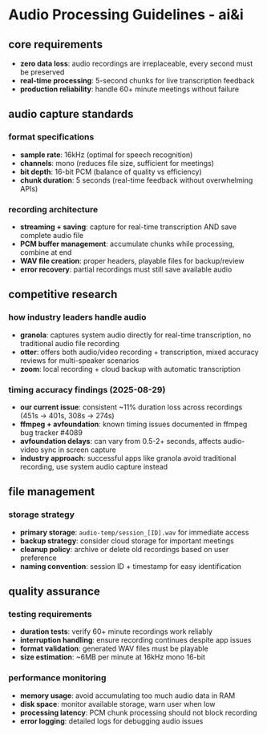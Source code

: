 # Audio Processing Guidelines - ai&i

## core requirements
- **zero data loss**: audio recordings are irreplaceable, every second must be preserved
- **real-time processing**: 5-second chunks for live transcription feedback
- **production reliability**: handle 60+ minute meetings without failure

## audio capture standards
### format specifications
- **sample rate**: 16kHz (optimal for speech recognition)
- **channels**: mono (reduces file size, sufficient for meetings)
- **bit depth**: 16-bit PCM (balance of quality vs efficiency)
- **chunk duration**: 5 seconds (real-time feedback without overwhelming APIs)

### recording architecture
- **streaming + saving**: capture for real-time transcription AND save complete audio file
- **PCM buffer management**: accumulate chunks while processing, combine at end
- **WAV file creation**: proper headers, playable files for backup/review
- **error recovery**: partial recordings must still save available audio

## competitive research
### how industry leaders handle audio
- **granola**: captures system audio directly for real-time transcription, no traditional audio file recording
- **otter**: offers both audio/video recording + transcription, mixed accuracy reviews for multi-speaker scenarios
- **zoom**: local recording + cloud backup with automatic transcription

### timing accuracy findings (2025-08-29)
- **our current issue**: consistent ~11% duration loss across recordings (451s → 401s, 308s → 274s)
- **ffmpeg + avfoundation**: known timing issues documented in ffmpeg bug tracker #4089
- **avfoundation delays**: can vary from 0.5-2+ seconds, affects audio-video sync in screen capture
- **industry approach**: successful apps like granola avoid traditional recording, use system audio capture instead

## file management
### storage strategy
- **primary storage**: `audio-temp/session_[ID].wav` for immediate access
- **backup strategy**: consider cloud storage for important meetings
- **cleanup policy**: archive or delete old recordings based on user preference
- **naming convention**: session ID + timestamp for easy identification

## quality assurance
### testing requirements
- **duration tests**: verify 60+ minute recordings work reliably  
- **interruption handling**: ensure recording continues despite app issues
- **format validation**: generated WAV files must be playable
- **size estimation**: ~6MB per minute at 16kHz mono 16-bit

### performance monitoring
- **memory usage**: avoid accumulating too much audio data in RAM
- **disk space**: monitor available storage, warn user when low
- **processing latency**: PCM chunk processing should not block recording
- **error logging**: detailed logs for debugging audio issues